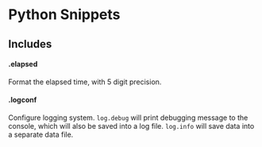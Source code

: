 Python Snippets
===============

## Includes ##

#### .elapsed ####

Format the elapsed time, with 5 digit precision.

#### .logconf ####

Configure logging system.  `log.debug` will print debugging message to the
console, which will also be saved into a log file.  `log.info` will save data
into a separate data file.
